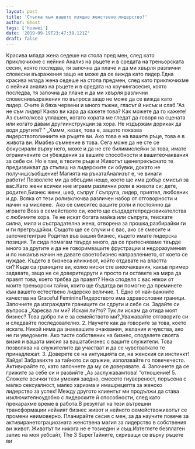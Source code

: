 ```yaml
---
layout: post
title: 'Стъпка към вашето изящно женствено лидерство!'
author: Ghost
tags: ['huawei']
date: '2019-09-19T23:47:38.121Z'
draft: false
---
```


Красива млада жена седеше на стола пред мен, след като приключихме с нейния Анализ на ръцете и в средата на треньорската сесия, която последва, тя започна да плаче и да ми хвърля различни словесни възражения защо не може да се вижда като лидер.Една красива млада жена седеше на стола предмен, след като приключихме с нейния анализ на ръцете и в средата на коучингасесия, която последва, тя започна да плаче и да ми хвърля различни словеснивъзражения по въпроса защо не може да се вижда като лидер. Очите й бяха червени и много тъжни, гласът й нисък и слаб."Аз не съм лидер! Какво ви кара да кажете това? Как можете да го кажете! Аз съмтолкова уплашен, когато хората ме гледат да говоря на сцената или когато давам другиинструкции за хора. Не издържам дорикак да водя другите? " „Хммм, казах, това е, защото показва лидерствотолиниите на ръцете ви. Ако това е на вашите ръце, това е в живота ви. Имабез съмнение в това. Сега може да не сте се фокусирали върху него, може и да не сте билимислейки за това, имате ограничените си убеждения за вашите способности и вашитеочаквания за себе си. Но е там, в твоите ръце и Животът щенепрекъснато те предизвикват да стъпиш на лидерските си обувки, докато не получишсъобщение! Магията на ръкатаАнализът е, че винаги работи! Позволете ми да обсъдим нещо, което ще има добър смисъл за вас.Като жени всички ние играем различни роли в живота си: дете, родител,Бизнес жени, шеф, съпруг / съпруга, лидер, приятел, любовник и др. Всяка от тези роливключва различен набор от отговорности и начин на мислене.  Ако се смеситес вашите роли и постоянно да играете Boss в семейството си, което ще създадетепредизвикателства с любимите хора. Те не искат богата майка или съпруга, теискате силна, мила и състрадателна жена, отворена за прошка,разбирайки ги и ги прегръщайки. Същото ще се случи и с вас, ако се смесите и започнетеиграе Родител във вашия бизнес, където имате лидерска позиция. Ти сида помагам твърде много, да се притесняваме твърде много за другите и да не говоримвашите фрустрации и недоразумения и по никакъв начин не давате своетобизнес направлението, от което се нуждае. Където в бизнеса илиживот, който отдавате на властта си? Къде са границите ви, колко ниски сте виеочаквания, какъв пример задавате, защо не се доверитедруги и просто ги оставете на мира да правят това, което трябва да правят? Нека споделя с вас някои от моите треньорски тайни, които ще бъдатда ви помогне да преминете към вашето естествено лидерско величие. 1. Едно от най-важните качества на Graceful FeminineЛидерството има здравословни граници. Започнете да изграждате границите си сдруги и себе си. Задайте си въпроса „Харесва ли ми? Искам ли?то? Тук ли искам да отида моят бизнес? Това добро ли е за семейството ми?„Уважавайте отговорите си и следвайте последователно. 2. Научете как да говорите за това, което искате. Никой няма да знаевашите очаквания, желания и чувства, ако не ги уведомите. Ако тисте собственик на бизнес, споделете своята визия и вашата мисия за вашатабизнес с вашите служители. Това позволява на служителите да участват и да се чувстваткато те принадлежат. 3. Доверете се на интуицията си, на женския си инстинкт!Хайде! Забравихте за тайното си оръжие, използвайте го повечечесто. Активирайте го, като започнете да му се доверявате. 4. Започнете да се грижите за себе си и развийте „Аз заслужавамтова! “отношение! 5. Сложете всички тези умения заедно, смесете гиувереност, поръсена с малко сексуалност, малко харизма и имашрецепта за женско лидерство за успех! Между другото клиентът ми продължи да става изключителноудобно с лидерските й способности, след като прекарахме време в работа.В резултат на тези вътрешни трансформации нейният бизнес живот и нейното семействоживотът се промени неимоверно. Планирайте сесия с мен, за да научите повече за активиранетограциозната женствена магия за лидерство в собствения ви живот. Животът ти никога не е тозиедин и същ.Изтеглете безплатен запис на моя уебсайт, The 3 SuperТайните, скриващи се върху ръцете ви
